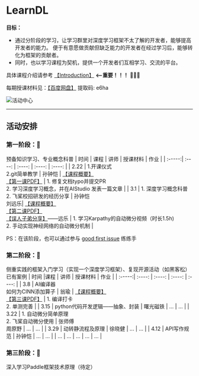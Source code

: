 # LearnDL

**目标：** 
* 通过分阶段的学习，让学习群里对深度学习框架不太了解的开发者，能够提高开发者的能力。 便于有意愿做贡献但缺乏能力的开发者在经过学习后，能够转化为框架的贡献者。
* 同时，也以学习课程为契机，提供一个开发者们互相学习、交流的平台。

具体课程介绍请参考 [【Introduction】](https://github.com/sunzhongkai588/LearnDL/blob/main/Introduction.md) **<--重要！！！** 🌟🌟🌟

每期授课材料见：[【百度网盘】](https://pan.baidu.com/s/1lJ48UpDVMd0rcXeA2h9qSA?pwd=e6ha) 提取码: e6ha 

![活动中心](https://user-images.githubusercontent.com/70642955/222437092-ecc3a44a-d982-40b5-99f6-29bff2d12e29.jpg)








--------
## 活动安排


### 第一阶段：🧐
预备知识学习、专业概念科普
| 时间 | 课程 | 讲师 | 授课材料 | 作业 |
| :-----:| :----: | :----: | :----: | :----: |
| 2.22 | 1.开课仪式<br>2.git简单教学 | 孙钟恺 | [【课程概要】](https://github.com/sunzhongkai588/LearnDL/blob/main/授课材料/【2.22】第一节课概要.md)<br>[【第一课PDF】](https://github.com/sunzhongkai588/LearnDL/blob/main/授课材料/LearnDL%20第一次课.pdf) | 1. 修复文档typo并提交PR <br> 2. 学习深度学习概念，并在AIStudio 发表一篇文章 |
| 3.1 | 1. 深度学习概念科普 <br> 2. 飞桨校招研发的经历分享 | 孙钟恺 <br> 刘远乐| [【课程概要】](https://github.com/sunzhongkai588/LearnDL/blob/main/授课材料/【3.01】第二节课概要.md)<br>[【第二课PDF】](https://github.com/sunzhongkai588/LearnDL/blob/main/授课材料/LearnDL%20第二节课.pdf) <br>[【误人子弟分享】](https://github.com/sunzhongkai588/LearnDL/blob/main/授课材料/误人子弟分享——刘远乐.pdf)——远乐   |  1. 学习Karpathy的自动微分视频（时长1.5h) <br> 2. 手动实现神经网络的自动微分机制 |

PS：在该阶段，也可以通过参与 [good first issue](https://github.com/PaddlePaddle/community/tree/master/pfcc#good-first-issue) 练练手

### 第二阶段：🤩
侧重实践的框架入门学习（实现一个深度学习框架）、复现开源活动（如黑客松）已有案例
| 时间 |课程 | 讲师 | 授课材料 | 作业 |
| :-----:| :----: | :----: | :----: | :----: |
| 3.8 | AI编译器<br>如何为CINN添加算子 | 翁瑜 | [【课程概要】](https://github.com/sunzhongkai588/LearnDL/blob/main/授课材料/【3.08】第三节课概要.md) <br>[【第三课PDF】](https://github.com/sunzhongkai588/LearnDL/blob/main/授课材料/LearnDL第三节课.pdf) | 1. 编译打卡<br>2. 单测完善 |
| 3.15 | python代码开发逻辑——抽象、封装 | 曙光磁铁 | ... | ... |
| 3.22 | 1. 自动微分简单原理<br>2. 飞桨自动微分使用 | 张师傅<br>周原野 | ... | ... |
| 3.29 | 动转静流程及原理 | 徐晓健 | ... | ... |
| 4.12 | API写作规范 | 孙钟恺 | ... | ... |
| ... | ... | ... | ... | ... |



### 第三阶段：🥳
深入学习Paddle框架技术原理（待定）
